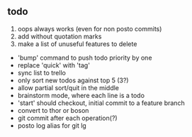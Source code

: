 todo
----

1. oops always works (even for non posto commits)
2. add without quotation marks
3. make a list of unuseful features to delete
* 'bump' command to push todo priority by one
* replace 'quick' with 'tag'
* sync list to trello
* only sort new todos against top 5 (3?)
* allow partial sort/quit in the middle
* brainstorm mode, where each line is a todo
* 'start' should checkout, initial commit to a feature branch
* convert to thor or boson
* git commit after each operation(?)
* posto log alias for git lg
